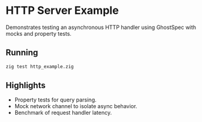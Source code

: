 # HTTP Server Example

Demonstrates testing an asynchronous HTTP handler using GhostSpec with mocks and property tests.

## Running

```bash
zig test http_example.zig
```

## Highlights

- Property tests for query parsing.
- Mock network channel to isolate async behavior.
- Benchmark of request handler latency.
